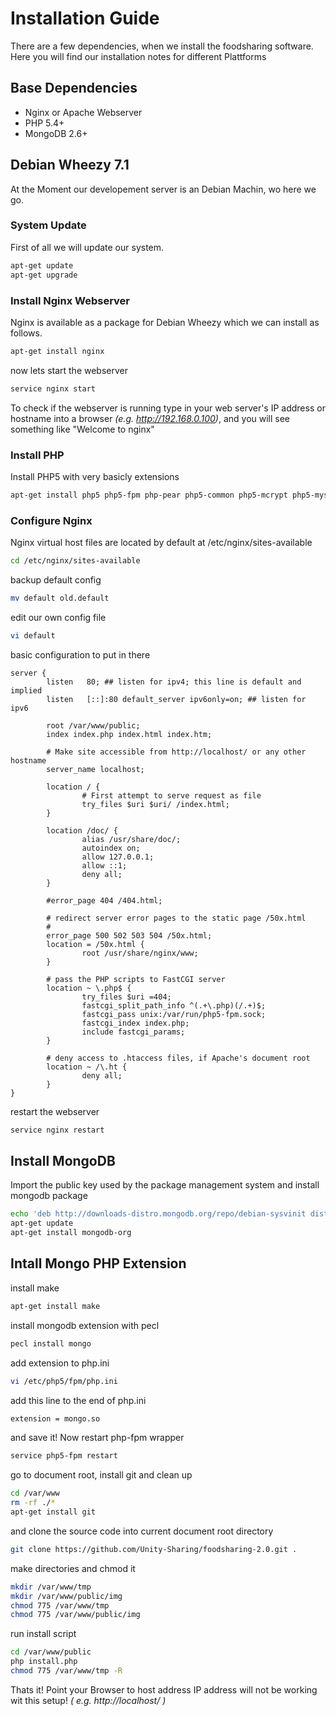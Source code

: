# Installation Guide
There are a few dependencies, when we install the foodsharing software.
Here you will find our installation notes for different Plattforms

## Base Dependencies
- Nginx or Apache Webserver
- PHP 5.4+
- MongoDB 2.6+

## Debian Wheezy 7.1
At the Moment our developement server is an Debian Machin, wo here we go.

### System Update

First of all we will update our system.

``` sh
apt-get update
apt-get upgrade
```

### Install Nginx Webserver
Nginx is available as a package for Debian Wheezy which we can install as follows.
``` sh
apt-get install nginx
```
now lets start the webserver

``` sh
service nginx start
```

To check if the webserver is running type in your web server's IP address or hostname into a browser *(e.g. http://192.168.0.100)*, and you will see something like "Welcome to nginx"

### Install PHP

Install PHP5 with very basicly extensions

``` sh
apt-get install php5 php5-fpm php-pear php5-common php5-mcrypt php5-mysql php5-cli php5-gd php5-dev
```
### Configure Nginx

Nginx virtual host files are located by default at /etc/nginx/sites-available

``` sh
cd /etc/nginx/sites-available
```
backup default config

``` sh
mv default old.default
```
edit our own config file

``` sh
vi default
```

basic configuration to put in there

```
server {
        listen   80; ## listen for ipv4; this line is default and implied
        listen   [::]:80 default_server ipv6only=on; ## listen for ipv6

        root /var/www/public;
        index index.php index.html index.htm;

        # Make site accessible from http://localhost/ or any other hostname
        server_name localhost;

        location / {
                # First attempt to serve request as file      
                try_files $uri $uri/ /index.html;
        }

        location /doc/ {
                alias /usr/share/doc/;
                autoindex on;
                allow 127.0.0.1;
                allow ::1;
                deny all;
        }

        #error_page 404 /404.html;

        # redirect server error pages to the static page /50x.html
        #
        error_page 500 502 503 504 /50x.html;
        location = /50x.html {
                root /usr/share/nginx/www;
        }

        # pass the PHP scripts to FastCGI server                            
        location ~ \.php$ {
                try_files $uri =404;
                fastcgi_split_path_info ^(.+\.php)(/.+)$;
                fastcgi_pass unix:/var/run/php5-fpm.sock;
                fastcgi_index index.php;
                include fastcgi_params;
        }

        # deny access to .htaccess files, if Apache's document root
        location ~ /\.ht {
                deny all;
        }
}

```
restart the webserver
``` sh
service nginx restart
```

## Install MongoDB

Import the public key used by the package management system and install mongodb package

``` sh
echo 'deb http://downloads-distro.mongodb.org/repo/debian-sysvinit dist 10gen' | tee /etc/apt/sources.list.d/mongodb.list
apt-get update
apt-get install mongodb-org
```

## Intall Mongo PHP Extension

install make
``` sh
apt-get install make
```

install mongodb extension with pecl

``` sh
pecl install mongo
```

add extension to php.ini

``` sh
vi /etc/php5/fpm/php.ini
```

add this line to the end of php.ini

``` sh
extension = mongo.so
```

and save it!
Now restart php-fpm wrapper

``` sh
service php5-fpm restart
```

go to document root, install git and clean up

``` sh
cd /var/www
rm -rf ./*
apt-get install git
```

and clone the source code into current document root directory

``` sh
git clone https://github.com/Unity-Sharing/foodsharing-2.0.git .
```

make directories and chmod it

``` sh
mkdir /var/www/tmp
mkdir /var/www/public/img
chmod 775 /var/www/tmp
chmod 775 /var/www/public/img
```

run install script

``` sh
cd /var/www/public
php install.php
chmod 775 /var/www/tmp -R
```

Thats it! Point your Browser to host address IP address will not be working wit this setup! *( e.g. http://localhost/ )*
